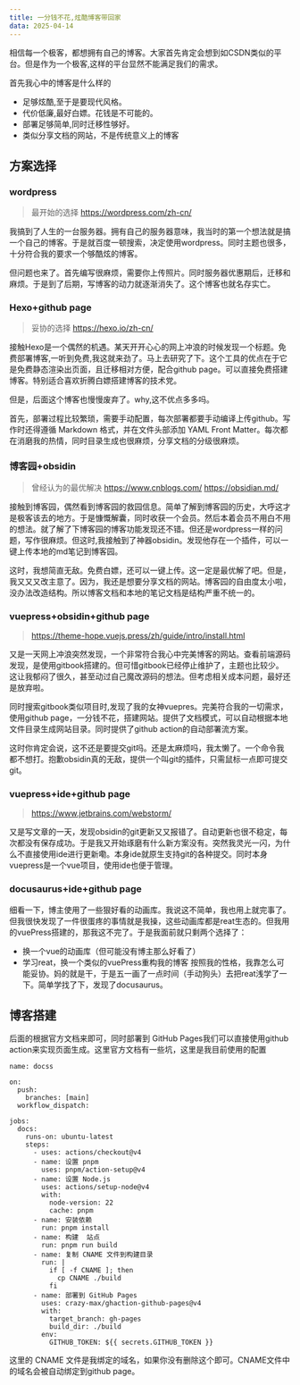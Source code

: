 ```yaml
---
title: 一分钱不花,炫酷博客带回家
data: 2025-04-14
---
```

相信每一个极客，都想拥有自己的博客。大家首先肯定会想到如CSDN类似的平台。但是作为一个极客,这样的平台显然不能满足我们的需求。

首先我心中的博客是什么样的

- 足够炫酷,至于是要现代风格。
- 代价低廉,最好白嫖。花钱是不可能的。
- 部署足够简单,同时迁移性够好。
- 类似分享文档的网站，不是传统意义上的博客

## 方案选择
### wordpress
>最开始的选择 https://wordpress.com/zh-cn/

我搞到了人生的一台服务器。拥有自己的服务器意味，我当时的第一个想法就是搞一个自己的博客。于是就百度一顿搜索，决定使用wordpress。同时主题也很多，十分符合我的要求一个够酷炫的博客。

但问题也来了。首先编写很麻烦，需要你上传照片。同时服务器优惠期后，迁移和麻烦。于是到了后期，写博客的动力就逐渐消失了。这个博客也就名存实亡。

### Hexo+github page
>妥协的选择 https://hexo.io/zh-cn/

接触Hexo是一个偶然的机遇。某天开开心心的网上冲浪的时候发现一个标题。免费部署博客,一听到免费,我这就来劲了。马上去研究了下。这个工具的优点在于它是免费静态渲染出页面，且迁移相对方便，配合github page。可以直接免费搭建博客。特别适合喜欢折腾白嫖搭建博客的技术党。

但是，后面这个博客也慢慢废弃了。why,这不优点多多吗。

首先，部署过程比较繁琐，需要手动配置，每次部署都要手动编译上传github。写作时还得遵循 Markdown 格式，并在文件头部添加 YAML Front Matter。每次都在消磨我的热情，同时目录生成也很麻烦，分享文档的分级很麻烦。

### 博客园+obsidin
>曾经认为的最优解决 https://www.cnblogs.com/   https://obsidian.md/

接触到博客园，偶然看到博客园的救园信息。简单了解到博客园的历史，大呼这才是极客该去的地方。于是慷慨解囊，同时收获一个会员。然后本着会员不用白不用的想法。就了解了下博客园的博客功能发现还不错。但还是wordpress一样的问题，写作很麻烦。但这时,我接触到了神器obsidin。发现他存在一个插件，可以一键上传本地的md笔记到博客园。

这时，我想简直无敌。免费白嫖，还可以一键上传。这一定是最优解了吧。但是，我又又又改主意了。因为，我还是想要分享文档的网站。博客园的自由度太小啦，没办法改造结构。所以博客文档和本地的笔记文档是结构严重不统一的。

### vuepress+obsidin+github page
>https://theme-hope.vuejs.press/zh/guide/intro/install.html

又是一天网上冲浪突然发现，一个非常符合我心中完美博客的网站。查看前端源码发现，是使用gitbook搭建的。但可惜gitbook已经停止维护了，主题也比较少。这让我郁闷了很久，甚至动过自己魔改源码的想法。但考虑相关成本问题，最好还是放弃啦。

同时搜索gitbook类似项目时,发现了我的女神vuepres。完美符合我的一切需求，使用github page，一分钱不花，搭建网站。提供了文档模式，可以自动根据本地文件目录生成网站目录。同时提供了github action的自动部署流方案。

这时你肯定会说，这不还是要提交git吗。还是太麻烦吗，我太懒了。一个命令我都不想打。抱歉obsidin真的无敌，提供一个叫git的插件，只需鼠标一点即可提交git。

### vuepress+ide+github page
>https://www.jetbrains.com/webstorm/

又是写文章的一天，发现obsidin的git更新又又报错了。自动更新也很不稳定，每次都没有保存成功。于是我又开始琢磨有什么新方案没有。突然我灵光一闪，为什么不直接使用ide进行更新嘞。本身ide就原生支持git的各种提交。同时本身vuepress是一个vue项目，使用ide也便于管理。
### docusaurus+ide+github page
细看一下，博主使用了一些狠好看的动画库。我说这不简单，我也用上就完事了。但我很快发现了一件很蛋疼的事情就是我操，这些动画库都是reat生态的。但我用的vuePress搭建的，那我这不完了。于是我面前就只剩两个选择了：
- 换一个vue的动画库（但可能没有博主那么好看了）
- 学习reat，换一个类似的vuePress重构我的博客
  按照我的性格，我靠怎么可能妥协。妈的就是干，于是五一画了一点时间（手动狗头）去把reat浅学了一下。简单学找了下，发现了docusaurus。

## 博客搭建

后面的根据官方文档来即可，同时部署到 GitHub Pages我们可以直接使用github action来实现页面生成。这里官方文档有一些坑，这里是我目前使用的配置
```
name: docss

on:
  push:
    branches: [main]
  workflow_dispatch:

jobs:
  docs:
    runs-on: ubuntu-latest
    steps:
      - uses: actions/checkout@v4
      - name: 设置 pnpm
        uses: pnpm/action-setup@v4
      - name: 设置 Node.js
        uses: actions/setup-node@v4
        with:
          node-version: 22
          cache: pnpm
      - name: 安装依赖
        run: pnpm install
      - name: 构建  站点
        run: pnpm run build
      - name: 复制 CNAME 文件到构建目录
        run: |
          if [ -f CNAME ]; then
            cp CNAME ./build
          fi
      - name: 部署到 GitHub Pages
        uses: crazy-max/ghaction-github-pages@v4
        with:
          target_branch: gh-pages
          build_dir: ./build
        env:
          GITHUB_TOKEN: ${{ secrets.GITHUB_TOKEN }}
```
这里的 CNAME 文件是我绑定的域名，如果你没有删除这个即可。CNAME文件中的域名会被自动绑定到github page。
